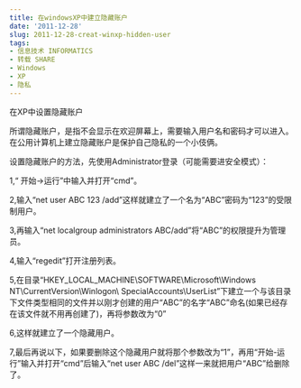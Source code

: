 ```yaml
---
title: 在windowsXP中建立隐藏账户
date: '2011-12-28'
slug: 2011-12-28-creat-winxp-hidden-user
tags:
- 信息技术 INFORMATICS
- 转载 SHARE
- Windows
- XP
- 隐私
---
```



在XP中设置隐藏账户

所谓隐藏账户，是指不会显示在欢迎屏幕上，需要输入用户名和密码才可以进入。在公用计算机上建立隐藏账户是保护自己隐私的一个小伎俩。

设置隐藏账户的方法，先使用Administrator登录（可能需要进安全模式）：

1,“ 开始→运行”中输入并打开“cmd”。

2,输入“net user ABC 123
/add”这样就建立了一个名为“ABC”密码为“123”的受限制用户。

3,再输入“net localgroup administrators
ABC/add”将“ABC”的权限提升为管理员。

4,输入“regedit”打开注册列表。

5,在目录“HKEY\_LOCAL\_MACHINE\\SOFTWARE\\Microsoft\\Windows
NT\\CurrentVersion\\Winlogon\\
SpecialAccounts\\UserList”下建立一个与该目录下文件类型相同的文件并以刚才创建的用户“ABC”的名字“ABC”命名(如果已经存在该文件就不用再创建了)，再将参数改为“0”

6,这样就建立了一个隐藏用户。

7,最后再说以下，如果要删除这个隐藏用户就将那个参数改为“1”，再用“开始-运行”输入并打开“cmd”后输入“net
user ABC /del”这样一来就把用户“ABC”给删除了。
